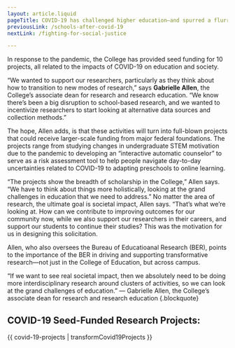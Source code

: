 ```yaml
---
layout: article.liquid
pageTitle: COVID-19 has challenged higher education—and spurred a flurry of research activity in the College of Education
previousLink: /schools-after-covid-19
nextLink: /fighting-for-social-justice

---
```

In response to the pandemic, the College has provided seed funding for 10 projects, all related to the impacts of COVID-19 on education and society.

“We wanted to support our researchers, particularly as they think about how to transition to new modes of research,” says **Gabrielle Allen**, the College’s associate dean for research and research education. “We know there’s been a big disruption to school-based research, and we wanted to incentivize researchers to start looking at alternative data sources and collection methods.” 

The hope, Allen adds, is that these activities will turn into full-blown projects that could receive larger-scale funding from major federal foundations. The projects range from studying changes in undergraduate STEM motivation due to the pandemic to developing an “interactive automatic counselor” to serve as a risk assessment tool to help people navigate day-to-day uncertainties related to COVID-19 to adapting preschools to online learning.

“The projects show the breadth of scholarship in the College,” Allen says. “We have to think about things more holistically, looking at the grand challenges in education that we need to address.” No matter the area of research, the ultimate goal is societal impact, Allen says. “That’s what we’re looking at. How can we contribute to improving outcomes for our community now, while we also support our researchers in their careers, and support our students to continue their studies? This was the motivation for us in designing this solicitation.

Allen, who also oversees the Bureau of Educatioanal Research (BER), points to the importance of the BER in driving and supporting transformative research—not just in the College of Education, but across campus.

“If we want to see real societal impact, then we absolutely need to be doing more interdisciplinary research around clusters of activities, so we can look at the grand challenges of education.” — Gabrielle Allen, the College’s associate dean for research and research education {.blockquote}

## COVID-19 Seed-Funded Research Projects:

{{ covid-19-projects | transformCovid19Projects }}
